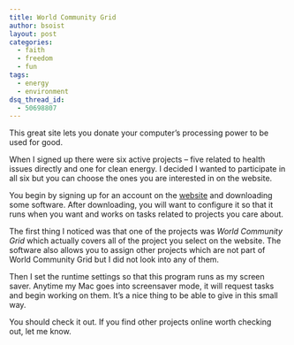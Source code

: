 ```yaml
---
title: World Community Grid
author: bsoist
layout: post
categories:
  - faith
  - freedom
  - fun
tags:
  - energy
  - environment
dsq_thread_id:
  - 50698807
---
```

This great site lets you donate your computer&#8217;s processing power to be used for good.

When I signed up there were six active projects &#8211; five related to health issues directly and one for clean energy. I decided I wanted to participate in all six but you can choose the ones you are interested in on the website.

You begin by signing up for an account on the [website][1] and downloading some software. After downloading, you will want to configure it so that it runs when you want and works on tasks related to projects you care about.

The first thing I noticed was that one of the projects was *World Community Grid* which actually covers all of the project you select on the website. The software also allows you to assign other projects which are not part of World Community Grid but I did not look into any of them. 

Then I set the runtime settings so that this program runs as my screen saver. Anytime my Mac goes into screensaver mode, it will request tasks and begin working on them. It&#8217;s a nice thing to be able to give in this small way. 

You should check it out. If you find other projects online worth checking out, let me know.

 [1]: http://www.worldcommunitygrid.org/
